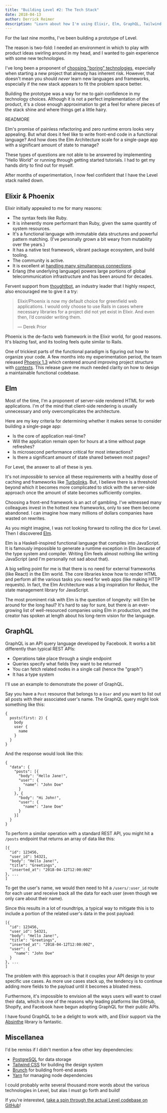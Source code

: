 ```yaml
---
title: "Building Level #2: The Tech Stack"
date: 2018-04-13
author: Derrick Reimer
description: "Learn about how I'm using Elixir, Elm, GraphQL, Tailwind CSS, and more in Level."
---
```


For the last nine months, I've been building a prototype of Level.

The reason is two-fold: I needed an environment in which to play with product ideas swirling around in my head, and I wanted to gain experience with some new technologies.

I've long been a proponent of [choosing "boring" technologies](/posts/choosing-the-perfect-tech-stack/), especially when starting a new project that already has inherent risk. However, that doesn't mean you should _never_ learn new languages and frameworks, especially if the new stack appears to fit the problem space better.

Building the prototype was a way for me to gain confidence in my technology choices. Although it is not a perfect implementation of the product, it's a close enough approximation to get a feel for where pieces of the stack shine and where things get a little hairy.

READMORE

Elm's promise of painless refactoring and zero runtime errors looks very appealing. But what does it feel like to write front-end code in a functional language? And how does the Elm Architecture scale for a single-page app with a significant amount of state to manage?

These types of questions are not able to be answered by implementing "Hello World" or running through getting started tutorials. I had to get my hands dirty to find out for myself.

After months of experimentation, I now feel confident that I have the Level stack nailed down.

## Elixir & Phoenix

Elixir initially appealed to me for many reasons:

- The syntax feels like Ruby.
- It is inherently more performant than Ruby, given the same quantity of system resources.
- It's a functional language with immutable data structures and powerful pattern matching. (I've personally grown a bit weary from mutability over the years.)
- It has a native test framework, vibrant package ecosystem, and build tooling.
- The community is active.
- It is excellent at [handling many simultaneous connections](http://phoenixframework.org/blog/the-road-to-2-million-websocket-connections).
- Erlang (the underlying language) powers large portions of global telecommunication infrastructure and has been around for decades.

Fervent support from [thoughtbot](https://thoughtbot.com/services/elixir-phoenix), an industry leader that I highly respect, also encouraged me to give it a try:

> Elixir/Phoenix is now my default choice for greenfield web applications. I would only choose to use Rails in cases where necessary libraries for a project did not yet exist in Elixir. And even then, I’d consider writing them.
>
> &mdash; Derek Prior

Phoenix is the de-facto web framework in the Elixir world, for good reasons. It's blazing fast, and its tooling feels quite similar to Rails.

One of trickiest parts of the functional paradigm is figuring out how to organize your code. A few months into my experimentation period, the team released [Phoenix 1.3](http://phoenixframework.org/blog/phoenix-1-3-0-released) which centered around improving project structure with [contexts](https://hexdocs.pm/phoenix/contexts.html). This release gave me much needed clarity on how to design a maintainable functional codebase.

## Elm

Most of the time, I'm a proponent of server-side rendered HTML for web applications. I'm of the mind that client-side rendering is usually unnecessary and only overcomplicates the architecture.

Here are my key criteria for determining whether it makes sense to consider building a single-page app:

- Is the core of application real-time?
- Will the application remain open for hours at a time without page refreshes?
- Is microsecond performance critical for most interactions?
- Is there a significant amount of state shared between most pages?

For Level, the answer to all of these is yes.

It's not _impossible_ to service all these requirements with a healthy dose of caching and frameworks like [Turbolinks](https://github.com/turbolinks/turbolinks). But, I believe there is a threshold beyond which it becomes more complicated to stick with the server-side approach once the amount of state becomes sufficiently complex.

Choosing a front-end framework is an act of gambling. I've witnessed many colleagues invest in the hottest new frameworks, only to see them become abandoned. I can imagine how many millions of dollars companies have wasted on rewrites.

As you might imagine, I was not looking forward to rolling the dice for Level. Then I discovered [Elm](http://elm-lang.org/).

Elm is a Haskell-inspired functional language that compiles into JavaScript. It is famously impossible to generate a runtime exception in Elm because of the type system and compiler. Writing Elm feels almost nothing like writing JavaScript (and I'm personally not sad about that).

A big selling point for me is that there is no need for external frameworks (like React) in the Elm world. The core libraries know how to render HTML and perform all the various tasks you need for web apps (like making HTTP requests). In fact, the Elm Architecture was a big inspiration for Redux, the state management library for JavaScript.

The most prominent risk with Elm is the question of longevity: will Elm be around for the long haul? It's hard to say for sure, but there is an ever-growing list of well-resourced companies using Elm in production, and the creator has spoken at length about his long-term vision for the language.

## GraphQL

GraphQL is an API query language developed by Facebook. It works a bit differently than typical REST APIs:

- Operations take place through a single endpoint
- Queries specify what fields they want to be returned
- You can fetch related nodes in a single call (hence the "graph")
- It has a type system

I'll use an example to demonstrate the power of GraphQL.

Say you have a `Post` resource that belongs to a `User` and you want to list out all posts with their associated user's name. The GraphQL query might look something like this:

```
{
  posts(first: 2) {
    body
    user {
      name
    }
  }
}
```

And the response would look like this:

```
{
  "data": {
    "posts": [{
      "body": "Hello Jane!",
      "user": {
        "name": "John Doe"
      }
    }, {
      "body": "Hi John!",
      "user": {
        "name": "Jane Doe"
      }
    }]
  }
}
```

To perform a similar operation with a standard REST API, you might hit a `/posts` endpoint that returns an array of data like this:

```
[{
  "id": 123456,
  "user_id": 54321,
  "body": "Hello Jane!",
  "title": "Greetings",
  "inserted_at": "2018-04-12T12:00:00Z"
}, ...
]
```

To get the user's name, we would then need to hit a `/users/:user_id` route for each user and receive back all the data for each user (even though we only care about their name).

Since this results in a lot of roundtrips, a typical way to mitigate this is to include a portion of the related user's data in the post payload:

```
[{
  "id": 123456,
  "user_id": 54321,
  "body": "Hello Jane!",
  "title": "Greetings",
  "inserted_at": "2018-04-12T12:00:00Z",
  "user": {
    "name": "John Doe"
  }
}, ...
]
```

The problem with this approach is that it couples your API design to your specific use cases. As more use cases stack up, the tendency is to continue adding more fields to the payload until it becomes a bloated mess.

Furthermore, it's impossible to envision all the ways users will want to crawl their data, which is one of the reasons why leading platforms like GitHub, Shopify, and Facebook have begun adopting GraphQL for their public APIs.

I have found GraphQL to be a delight to work with, and Elixir support via the [Absinthe](http://absinthe-graphql.org/) library is fantastic.

## Miscellanea

I'd be remiss if I didn't mention a few other key dependencies:

- [PostgreSQL](https://www.postgresql.org/) for data storage
- [Tailwind CSS](https://tailwindcss.com/) for building the design system
- [Brunch](http://brunch.io/) for building front-end assets
- [Yarn](https://yarnpkg.com/en/) for managing node dependencies

I could probably write several thousand more words about the various technologies in Level, but alas I must go forth and build!

If you're interested, [take a spin through the actual Level codebase on GitHub](https://github.com/levelhq/level)!
